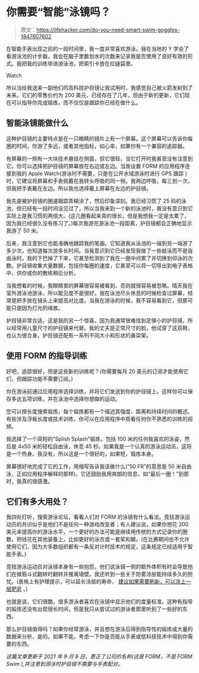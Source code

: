 # 你需要“智能”泳镜吗？

> 原文：<https://lifehacker.com/do-you-need-smart-swim-goggles-1847607602>

在智能手表出现之前的一段时间里，我一度非常喜欢游泳。我在当地的 Y 学会了看游泳池的计步器，我会在脑子里数划水的次数来记录我是否使用了良好有效的形式。我把我的训练带进游泳池，把索引卡放在拉链袋里。

Watch

所以当给我送来一副他们的高科技护目镜让我试用时，我感觉自己被火箭发射到了未来。它们的零售价约为 200 美元，已经存在了几年，但由于新的更新，它们现在可以指导你完成锻炼，而不仅仅是跟踪你已经在做什么。

## **智能泳镜能做什么**

这种护目镜的主要特点是在一只眼睛的镜片上有一个屏幕。这个屏幕可以告诉你每圈的时间，你游了多远，或者其他指标，如心率，如果你有一个兼容的追踪器。

有屏幕的一侧有一大块技术悬挂在侧面，但它很轻，当它打开时我甚至没有注意到它。你可以选择把护目镜的屏幕放在右边或左边。当我设置 FORM 的应用程序连接到我的 Apple Watch(游泳时不需要，只是在公开水域游泳时进行 GPS 跟踪 ) 时，它建议将屏幕和手表佩戴在我转头呼吸的同一侧。我两边呼吸，每三划一次，但我把手表戴在左边。所以我也选择戴上屏幕在左边的护目镜。

我先是被护目镜的圈速跟踪弄糊涂了，然后印象深刻。我已经习惯了 25 码的泳池，但已经有一段时间没见过了，所以当我来到一个新的泳池时，我没有意识到它实际上是我习惯的两倍大。(这几圈看起来真的很长，但是我想我一定是太累了，因为我已经很久没有练习了。)每次我游完游泳池一段距离，护目镜都会正确地显示我游了 50 米。

后来，我注意到它也能准确地跟踪我的笔画。它知道我从泳池的一端到另一端游了多少次，也知道每次游多长时间。当我意识到它已经发现我做了一些蛙泳而不是自由泳时，我的下巴掉了下来，它甚至检测到了我在一圈中间累了并切换到仰泳的次数。护目镜收集大量数据，包括你每圈的速度，它甚至可以将一切导出到电子表格中，供你或你的教练稍后分析。

当我想看的时候，我眼睛里的屏幕很容易被看到，否则就很容易被忽略。晴天我在室外游泳池游泳，所以能见度不是很好。我在泳池尽头休息的时候检查过屏幕，经常是把手放在镜头上来提高对比度。当我在游泳的时候，我不容易看到它，但那可能只是因为灯光的缘故。

护目镜非常合适，这是我的另一个惊喜，因为我通常很难找到足够小的护目镜，所以经常用儿童尺寸的护目镜来代替。我的丈夫是正常尺寸的脸，他试穿了这双鞋，也认为很合身。护目镜还配有一系列不同大小和形状的鼻梁架。

## 使用 FORM 的指导训练

好吧，追踪很好，但是这些新的训练呢？(你需要每月 20 美元的订阅才能使用它们，但跟踪功能不需要订阅。)

你在游泳前通过应用程序选择训练，并将它们发送到你的护目镜上。这样你可以保存多达五项训练，并在泳池中选择你想做的运动。

您可以按长度搜索锻炼，每个锻炼都有一个描述其强度、距离和持续时间的概述。有些涉及浮板长度或技术训练，你可以在应用程序中观看任何你不熟悉的训练的视频。

我选择了一个简短的“Splish Splash”锻炼，包括 100 米的任何我喜欢的泳姿，然后是 4x50 米的轻松自由泳，休息 45 秒。如果我是一个认真的游泳运动员，这将是一个热身。我没有，所以这是一个很好的，如果短，锻炼本身。

屏幕很好地完成了它的工作，用缩写告诉我该做什么(“50 FR”的意思是 50 米自由泳，正如应用程序解释的那样)。它还鼓励我用爽朗的信息，如“最后一圈！”到那时，我真的很感激。

## 它们有多大用处？

我四处打听，搜索游泳论坛，看看人们对 FORM 的泳镜有什么看法。竞技游泳运动员的共识似乎是他们不是任何一种游戏改变者；有人建议说，如果你想花 200 美元来提高你的游泳水平，一个更好的办法可能是继续用传统的方式记录你的圈数，把钱花在其他装备上，比如更好的泳衣或一套桨和鳍。(在比赛期间也不允许使用它们，因为大多数组织都有一条反对计时技术的规定，这条规定已经适用于智能手表。)

竞技游泳运动员对泳镜本身有一些抱怨，他们说泳镜一侧的额外体积有时会导致他们在做筋斗式翻转时翻转并推离墙壁。我还听到一些关于防雾涂层能持续多久的担忧。(表格上有护理提示，可以延长涂层的寿命， [建议如果需要刷新，可以涂上一层肥皂](https://support.formswim.com/hc/en-us/articles/360022908574-The-goggles-are-fogging-up) 。)

也就是说，它们很酷，很多游泳者喜欢在泳镜中显示他们的度量标准。这种有指导的锻炼还没有出现很长时间，但是我只从尝试过的游泳者那里听到了一些好的东西。

那么护目镜值得吗？如果你经常游泳，并且想在游泳后得到指导性的锻炼或大量的数据来分析，是的。如果不能，考虑一下你是否能从手表或低科技技术中得到你需要的东西。

*这篇文章更新于 2021 年 9 月 8 日，更正了公司的名称(这是 FORM，不是 FORM Swim ),并注意到游泳时护目镜不需要与手表配对。*